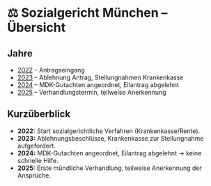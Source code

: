 # ⚖️ Sozialgericht München – Übersicht

## Jahre
- [2022](2022_SG_Muenchen.md) – Antragseingang
- [2023](2023_SG_Muenchen.md) – Ablehnung Antrag, Stellungnahmen Krankenkasse
- [2024](2024_SG_Muenchen.md) – MDK-Gutachten angeordnet, Eilantrag abgelehnt
- [2025](2025_SG_Muenchen.md) – Verhandlungstermin, teilweise Anerkennung

## Kurzüberblick
- **2022:** Start sozialgerichtliche Verfahren (Krankenkasse/Rente).
- **2023:** Ablehnungsbeschlüsse, Krankenkasse zur Stellungnahme aufgefordert.
- **2024:** MDK-Gutachten angeordnet, Eilantrag abgelehnt → keine schnelle Hilfe.
- **2025:** Erste mündliche Verhandlung, teilweise Anerkennung der Ansprüche.
